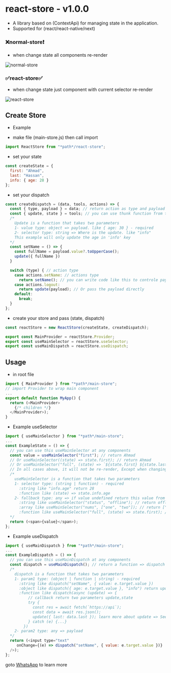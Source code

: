 # react-store - v1.0.0
- A library based on (ContextApi) for managing state in the application.
- Supported for (react/react-native/next)

 ### :x:normal-store:exclamation:
 - when change state all components re-render
<div>
     <img src="https://i.ibb.co/17Jwgwj/normal-store.gif" alt="normal-store" />
</div>

### :white_check_mark:react-store:white_check_mark:
- when change state just component with current selector re-render
<div>
    <img src="https://i.ibb.co/THLdmXP/react-store.gif" alt="react-store" />
 </div>
 
## Create Store
* Example
- make file (main-store.js) then call import
```js
import ReactStore from "*path*/react-store";
```
- set your state
```js
const createState = {
  first: "Ahmad",
  last: "Hassan",
  info: { age: 28 }
};
```
- set your dispatch
```js
const createDispatch = (data, tools, actions) => {
  const { type, payload } = data; // return action as type and payload
  const { update, state } = tools; // you can use thunk function from tools
  /*
    Update is a function that takes two parameters
    1- value type: object => payload. like { age: 30 } - required
    2- selector type: string => Where is the update. like "info"
    This example will only update the age in 'info' key
  */
  const setName = () => {
    const fullName = payload.value?.toUpperCase();
    update({ fullName })
  }

  switch (type) { // action type
    case actions.setName: // actions type
      return setName(); // you can write code like this to controle payload
    case actions.logout:
      return update(payload); // Or pass the payload directly
    default:
      break;
  }
};
```
- create your store and pass (state, dispatch)
```js
const reactStore = new ReactStore(createState, createDispatch);

export const MainProvider = reactStore.Provider;
export const useMainSelector = reactStore.useSelector;
export const useMainDispatch = reactStore.useDispatch;
```

## Usage
- in root file
```js
import { MainProvider } from "*path*/main-store";
// import Provider to wrap main component
...
export default function MyApp() {
  return (<MainProvider>
    {/* children */}
  </MainProvider>);
}
```
- Example useSelector
```js
import { useMainSelector } from "*path*/main-store";
...
const ExampleState = () => {
  // you can use this useMainSelector at any components
  const value = useMainSelector("first"); // return Ahmad
  // Or useMainSelector((state) => state.first); // return Ahmad
  // Or useMainSelector("full", (state) => `${state.first} ${state.last}`); // return Ahmad Hassan
  // In all cases above, it will not be re-render, Except when changing the value of first
  /*
    useMainSelector is a function that takes two parameters
    1- selector type: (string | function) - required
      :string like "info.age" return 28
      :function like (state) => state.info.age
    2- fallback type: any => if value undefined return this value from fallback
      :string like useMainSelector("status", "offline"); // return offline if status undefined
      :array like useMainSelector("nums", ["one", "two"]); // return ["one", "two"] if nums undefined
      :function like useMainSelector("full", (state) => state.first); // return Ahmad if full undefined
  */
  return (<span>{value}</span>);
};
```
- Example useDispatch
```js
import { useMainDispatch } from "*path*/main-store";
...
const ExampleDispatch = () => {
  // you can use this useMainDispatch at any components
  const dispatch = useMainDispatch(); // return a function => dispatch
  /*
    dispatch is a function that takes two parameters
    1- param1 type: (object | function | string) - required
      :string like dispatch("setName", { value: e.target.value })
      :object like dispatch({ age: e.target.value }, "info") return update function directly
      :function like dispatch(async (update) => { 
          // callback return two parameters update,state
          try {
            const res = await fetch(`https://api`);
            const data = await res.json();
            update({ last: data.last }); learn more about update => See above
          } catch (e) {...}
        })
    2- param2 type: any => payload
  */
  return (<input type="text"
     onChange={(e) => dispatch("setName", { value: e.target.value })}
  />);
};
```
goto [WhatsApp](https://api.whatsapp.com/send?phone=201112785677) to learn more
